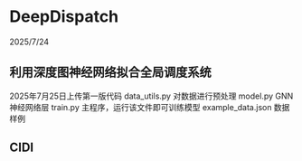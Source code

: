 # DeepDispatch
2025/7/24

## 利用深度图神经网络拟合全局调度系统
2025年7月25日上传第一版代码
data_utils.py 对数据进行预处理
model.py GNN神经网络层
train.py 主程序，运行该文件即可训练模型
example_data.json 数据样例

## CIDI
